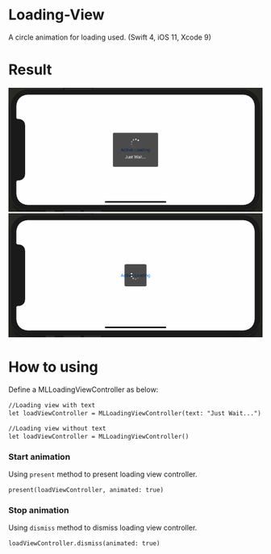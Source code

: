 # Loading-View
A circle animation for loading used. (Swift 4, iOS 11, Xcode 9)

# Result
![image][resultA]
![image][resultB]

# How to using
Define a MLLoadingViewController as below:

```
//Loading view with text
let loadViewController = MLLoadingViewController(text: "Just Wait...")
```
```
//Loading view without text
let loadViewController = MLLoadingViewController()
```

### Start animation
Using `present` method to present loading view controller.
```
present(loadViewController, animated: true)
```

### Stop animation
Using `dismiss` method to dismiss loading view controller.
```
loadViewController.dismiss(animated: true)
```

[resultA]:https://github.com/JohnnyMilk/Loading-View/blob/master/Loading%20with%20text.gif
[resultB]:https://github.com/JohnnyMilk/Loading-View/blob/master/Loading%20without%20text.gif
